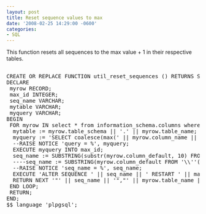 ```yaml
---
layout: post
title: Reset sequence values to max
date: '2008-02-25 14:29:00 -0600'
categories:
- SQL
---
```

<p>This function resets all sequences to the max value + 1 in their respective tables.
<pre><br />CREATE OR REPLACE FUNCTION util_reset_sequences () RETURNS SETOF VARCHAR as $$<br />DECLARE<br /> myrow RECORD;<br /> max_id INTEGER;<br /> seq_name VARCHAR;<br /> mytable VARCHAR;<br /> myquery VARCHAR;<br />BEGIN<br /> FOR myrow IN select * from information_schema.columns where column_default like 'nextval(%' LOOP<br />  mytable := myrow.table_schema || '.' || myrow.table_name;<br />  myquery := 'SELECT coalesce(max(' || myrow.column_name || '),0)+1 FROM ' || mytable;<br />  --RAISE NOTICE 'query = %', myquery;<br />  EXECUTE myquery INTO max_id;<br />  seq_name := SUBSTRING(substr(myrow.column_default, 10) FROM E'[[:alnum:]_\.]*');<br />  ----seq_name := SUBSTRING(myrow.column_default FROM '\\''([[:alnum:]_]*)');<br />  --RAISE NOTICE 'seq_name = %', seq_name;<br />  EXECUTE 'ALTER SEQUENCE ' || seq_name || ' RESTART ' || max_id;<br />  RETURN NEXT '"' || seq_name || '","' || myrow.table_name || '","' || myrow.column_name || '",' || cast(max_id as varchar);<br /> END LOOP;<br /> RETURN;<br />END;<br />$$ language 'plpgsql';<br /></pre>
